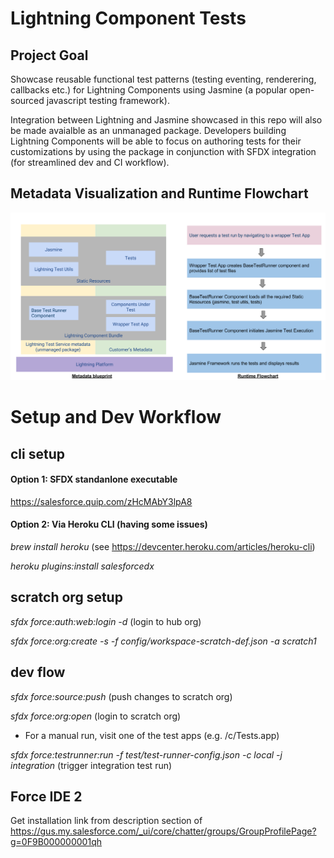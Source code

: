 # Lightning Component Tests
## Project Goal
Showcase reusable functional test patterns (testing eventing, renderering, callbacks etc.) for Lightning Components using Jasmine (a popular open-sourced javascript testing framework). 

Integration between Lightning and Jasmine showcased in this repo will also be made avaialble as an unmanaged package. Developers building Lightning Components will be able to focus on authoring tests for their customizations by using the package in conjunction with SFDX integration (for streamlined dev and CI workflow).

## Metadata Visualization and Runtime Flowchart
![metadata visualization and runtime flowchart](doc-resources/metadata-visualization-and-runtime-flowchart.png)

# Setup and Dev Workflow
## cli setup

#### Option 1: SFDX standanlone executable
https://salesforce.quip.com/zHcMAbY3lpA8

#### Option 2: Via Heroku CLI (having some issues)
*brew install heroku*   (see https://devcenter.heroku.com/articles/heroku-cli)

*heroku plugins:install salesforcedx*  

## scratch org setup

*sfdx force:auth:web:login -d*  (login to hub org)

*sfdx force:org:create -s -f config/workspace-scratch-def.json -a scratch1*

## dev flow 

*sfdx force:source:push*  (push changes to scratch org)

*sfdx force:org:open*  (login to scratch org)

* For a manual run, visit one of the test apps (e.g. /c/Tests.app)

*sfdx force:testrunner:run  -f test/test-runner-config.json -c local -j integration*  (trigger integration test run)

## Force IDE 2
Get installation link from description section of https://gus.my.salesforce.com/_ui/core/chatter/groups/GroupProfilePage?g=0F9B000000001qh

